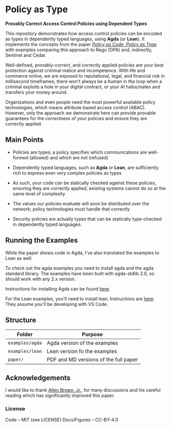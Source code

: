
# Policy as Type

**Provably Correct Access Control Policies using Dependent Types**

This repository demonstrates how access control policies can be encoded as types in dependently typed languages, using **Agda** (or **Lean**). It implements the concepts
from the paper [_Policy as Code, Policy as Type_](https://arxiv.org/abs/2506.01446) with examples comparing this approach to
Rego (OPA) and, indirectly, Sentinel and Cedar.

Well-defined, provably-correct, and correctly applied policies are your best protection against criminal malice and incompetence. With life and commerce online, 
we are exposed to reputational, legal, and financial risk in millisecond timeframes; there won't always be a human in the loop when a criminal exploits a hole in 
your digital contract, or your AI hallucinates and transfers your money around.

Organizations and even people need the most powerful available policy technologies, which means attribute based access control (ABAC). However, only the
approach we demonstrate here can provide provable guarantees for the correctness of your policies and ensure they are correctly applied.

Main Points
---

- Policies are types; a policy specifies which communications are well-formed (allowed) and which are not (refused)

- Dependently typed languages, such as **Agda** or **Lean**, are sufficiently rich to express even very complex policies as types

- As such, your code can be statically checked against these policies, ensuring they are correctly applied; existing systems cannot do so
at the same level of complexity

- The values our policies evaluate will soon be distributed over the network; policy technologies must handle that correctly

- Security policies are actually types that can be statically type-checked in dependently typed languages.

## Running the Examples

While the paper shows code in Agda, I've also translated the examples to Lean as well.

To check out the agda examples you need to install agda and the agda standard library. The examples have been built with agda-stdlib 2.0, so should work with any 2.x version.

Instructions for installing Agda can be found [here](https://agda.readthedocs.io/en/stable/getting-started/installation.html).

For the Lean examples, you'll need to install lean. Instructions are [here](https://lean-lang.org/documentation/setup/). They assume you'll be developing with VS Code.

## Structure

| Folder       | Purpose |
|--------------|---------|
| `examples/agda`  | Agda version of the examples |
| `examples/lean` | Lean version fo the examples |
| `paper/`     | PDF and MD versions of the full paper |

## Acknowledgements

I would like to thank [Allen Brown, Jr.](https://www.linkedin.com/in/allen-brown-36b1261/), for many discussions and his careful reading which has significantly improved this paper.

### License
Code – MIT (see LICENSE)
Docs/Figures – CC-BY-4.0
